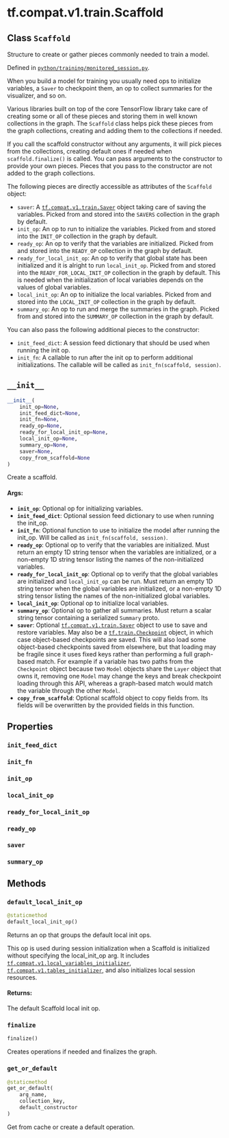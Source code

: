 <div itemscope itemtype="http://developers.google.com/ReferenceObject">
<meta itemprop="name" content="tf.compat.v1.train.Scaffold" />
<meta itemprop="path" content="Stable" />
<meta itemprop="property" content="init_feed_dict"/>
<meta itemprop="property" content="init_fn"/>
<meta itemprop="property" content="init_op"/>
<meta itemprop="property" content="local_init_op"/>
<meta itemprop="property" content="ready_for_local_init_op"/>
<meta itemprop="property" content="ready_op"/>
<meta itemprop="property" content="saver"/>
<meta itemprop="property" content="summary_op"/>
<meta itemprop="property" content="__init__"/>
<meta itemprop="property" content="default_local_init_op"/>
<meta itemprop="property" content="finalize"/>
<meta itemprop="property" content="get_or_default"/>
</div>

# tf.compat.v1.train.Scaffold

## Class `Scaffold`

Structure to create or gather pieces commonly needed to train a model.





Defined in [`python/training/monitored_session.py`](/code/stable/tensorflow/python/training/monitored_session.py).

<!-- Placeholder for "Used in" -->

When you build a model for training you usually need ops to initialize
variables, a `Saver` to checkpoint them, an op to collect summaries for
the visualizer, and so on.

Various libraries built on top of the core TensorFlow library take care of
creating some or all of these pieces and storing them in well known
collections in the graph.  The `Scaffold` class helps pick these pieces from
the graph collections, creating and adding them to the collections if needed.

If you call the scaffold constructor without any arguments, it will pick
pieces from the collections, creating default ones if needed when
`scaffold.finalize()` is called.  You can pass arguments to the constructor to
provide your own pieces.  Pieces that you pass to the constructor are not
added to the graph collections.

The following pieces are directly accessible as attributes of the `Scaffold`
object:

* `saver`: A <a href="../../../../tf/compat/v1/train/Saver.md"><code>tf.compat.v1.train.Saver</code></a> object taking care of saving the
variables.
  Picked from and stored into the `SAVERS` collection in the graph by default.
* `init_op`: An op to run to initialize the variables.  Picked from and
  stored into the `INIT_OP` collection in the graph by default.
* `ready_op`: An op to verify that the variables are initialized.  Picked
  from and stored into the `READY_OP` collection in the graph by default.
* `ready_for_local_init_op`: An op to verify that global state has been
  initialized and it is alright to run `local_init_op`.  Picked from and
  stored into the `READY_FOR_LOCAL_INIT_OP` collection in the graph by
  default. This is needed when the initialization of local variables depends
  on the values of global variables.
* `local_init_op`: An op to initialize the local variables.  Picked
  from and stored into the `LOCAL_INIT_OP` collection in the graph by default.
* `summary_op`: An op to run and merge the summaries in the graph.  Picked
  from and stored into the `SUMMARY_OP` collection in the graph by default.

You can also pass the following additional pieces to the constructor:

* `init_feed_dict`: A session feed dictionary that should be used when
   running the init op.
* `init_fn`: A callable to run after the init op to perform additional
  initializations.  The callable will be called as
  `init_fn(scaffold, session)`.

<h2 id="__init__"><code>__init__</code></h2>

``` python
__init__(
    init_op=None,
    init_feed_dict=None,
    init_fn=None,
    ready_op=None,
    ready_for_local_init_op=None,
    local_init_op=None,
    summary_op=None,
    saver=None,
    copy_from_scaffold=None
)
```

Create a scaffold.


#### Args:


* <b>`init_op`</b>: Optional op for initializing variables.
* <b>`init_feed_dict`</b>: Optional session feed dictionary to use when running the
  init_op.
* <b>`init_fn`</b>: Optional function to use to initialize the model after running
  the init_op.  Will be called as `init_fn(scaffold, session)`.
* <b>`ready_op`</b>: Optional op to verify that the variables are initialized.  Must
  return an empty 1D string tensor when the variables are initialized, or
  a non-empty 1D string tensor listing the names of the non-initialized
  variables.
* <b>`ready_for_local_init_op`</b>: Optional op to verify that the global variables
  are initialized and `local_init_op` can be run. Must return an empty 1D
  string tensor when the global variables are initialized, or a non-empty
  1D string tensor listing the names of the non-initialized global
  variables.
* <b>`local_init_op`</b>: Optional op to initialize local variables.
* <b>`summary_op`</b>: Optional op to gather all summaries.  Must return a scalar
  string tensor containing a serialized `Summary` proto.
* <b>`saver`</b>: Optional <a href="../../../../tf/compat/v1/train/Saver.md"><code>tf.compat.v1.train.Saver</code></a> object to use to save and
  restore variables.  May also be a <a href="../../../../tf/train/Checkpoint.md"><code>tf.train.Checkpoint</code></a> object, in which
  case object-based checkpoints are saved. This will also load some
  object-based checkpoints saved from elsewhere, but that loading may be
  fragile since it uses fixed keys rather than performing a full
  graph-based match. For example if a variable has two paths from the
  `Checkpoint` object because two `Model` objects share the `Layer` object
  that owns it, removing one `Model` may change the keys and break
  checkpoint loading through this API, whereas a graph-based match would
  match the variable through the other `Model`.
* <b>`copy_from_scaffold`</b>: Optional scaffold object to copy fields from. Its
  fields will be overwritten by the provided fields in this function.



## Properties

<h3 id="init_feed_dict"><code>init_feed_dict</code></h3>




<h3 id="init_fn"><code>init_fn</code></h3>




<h3 id="init_op"><code>init_op</code></h3>




<h3 id="local_init_op"><code>local_init_op</code></h3>




<h3 id="ready_for_local_init_op"><code>ready_for_local_init_op</code></h3>




<h3 id="ready_op"><code>ready_op</code></h3>




<h3 id="saver"><code>saver</code></h3>




<h3 id="summary_op"><code>summary_op</code></h3>






## Methods

<h3 id="default_local_init_op"><code>default_local_init_op</code></h3>

``` python
@staticmethod
default_local_init_op()
```

Returns an op that groups the default local init ops.

This op is used during session initialization when a Scaffold is
initialized without specifying the local_init_op arg. It includes
<a href="../../../../tf/compat/v1/local_variables_initializer.md"><code>tf.compat.v1.local_variables_initializer</code></a>,
<a href="../../../../tf/compat/v1/tables_initializer.md"><code>tf.compat.v1.tables_initializer</code></a>, and also
initializes local session resources.

#### Returns:

The default Scaffold local init op.


<h3 id="finalize"><code>finalize</code></h3>

``` python
finalize()
```

Creates operations if needed and finalizes the graph.


<h3 id="get_or_default"><code>get_or_default</code></h3>

``` python
@staticmethod
get_or_default(
    arg_name,
    collection_key,
    default_constructor
)
```

Get from cache or create a default operation.




